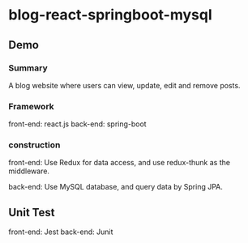 # blog-react-springboot-mysql

## Demo

### Summary

A blog website where users can view, update, edit and remove posts.

### Framework

front-end: react.js
back-end: spring-boot

### construction

front-end: 
Use Redux for data access, and use redux-thunk as the middleware.

back-end:
Use MySQL database, and query data by Spring JPA.

## Unit Test

front-end: Jest
back-end: Junit


